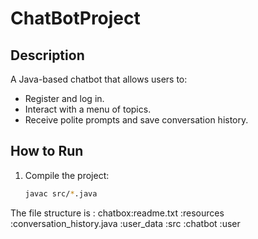 # ChatBotProject

## Description
A Java-based chatbot that allows users to:
- Register and log in.
- Interact with a menu of topics.
- Receive polite prompts and save conversation history.

## How to Run
1. Compile the project:
   ```bash
   javac src/*.java
The file structure is :
chatbox:readme.txt
       :resources
          :conversation_history.java
          :user_data
       :src
           :chatbot
           :user
           
       
